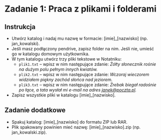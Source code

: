 # Zadanie 1: Praca z plikami i folderami

## Instrukcja

- Utwórz katalog i nadaj mu nazwę w formacie: [imie]_[nazwisko] (np. jan_kowalski).
- Jeśli masz podłączony pendrive, zapisz folder na nim. Jeśli nie, umieść go w katalogu domowym użytkownika.
- W tym katalogu utwórz trzy pliki tekstowe w Notatniku:
   - ```plik1.txt``` – wpisz w nim następujące zdanie:
    *Żółty słonecznik rośnie na dużym polu pełnym innych kwiatów.*
   - ```plik2.txt``` – wpisz w nim następujące zdanie:
    *Wczoraj wieczorem widziałem piękny zachód słońca nad jeziorem.*
   - ```plik3.txt``` – wpisz w nim następujące zdanie:
    *Źrebak biegał radośnie po łące, a tata wysłał mi e-mail na adres janek@poczta.pl.*
- Zapisz wszystkie pliki w katalogu [imie]_[nazwisko].

## Zadanie dodatkowe

- Spakuj katalog: [imie]_[nazwisko] do formatu ZIP lub RAR.
- Plik spakowany powinien mieć nazwę: [imie]_[nazwisko].zip (np. jan_kowalski.zip).
